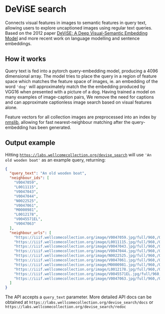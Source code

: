 # DeViSE search

Connects visual features in images to semantic features in query text, allowing users to explore uncaptioned images using regular text queries. Based on the 2012 paper [DeViSE: A Deep Visual-Semantic Embedding Model](https://papers.nips.cc/paper/5204-devise-a-deep-visual-semantic-embedding-model.pdf) and more recent work on language modelling and sentence embeddings.

## How it works

Query text is fed into a pytorch query-embedding model, producing a 4096 dimensional array. The model tries to place the query in a region of feature space which matches the feature space of images, ie. an embedding of the word `'dog'` will approximately match the the embedding produced by VGG16 when presented with a picture of a dog. Having trained a model on many examples of image-caption pairs, We remove the need for captions and can approximate captionless image search based on visual features alone.

Feature vectors for all collection images are preprocessed into an index by [nmslib](https://github.com/nmslib/nmslib), allowing for fast nearest-neighbour matching after the query-embedding has been generated.

## Output example

Hitting [`https://labs.wellcomecollection.org/devise_search`](https://labs.wellcomecollection.org/devise_search) will use `'An old wooden boat'` as an example query, returning:

```json
{
  "query_text": "An old wooden boat",
  "neighbour_ids": [
    "V0047059",
    "L0011115",
    "V0047043",
    "V0047044",
    "N0022525",
    "V0047061",
    "M0000981",
    "L0012178",
    "V0045571EL",
    "V0047063"
  ],
  "neighbour_urls": [
    "https://iiif.wellcomecollection.org/image/V0047059.jpg/full/960,/0/default.jpg",
    "https://iiif.wellcomecollection.org/image/L0011115.jpg/full/960,/0/default.jpg",
    "https://iiif.wellcomecollection.org/image/V0047043.jpg/full/960,/0/default.jpg",
    "https://iiif.wellcomecollection.org/image/V0047044.jpg/full/960,/0/default.jpg",
    "https://iiif.wellcomecollection.org/image/N0022525.jpg/full/960,/0/default.jpg",
    "https://iiif.wellcomecollection.org/image/V0047061.jpg/full/960,/0/default.jpg",
    "https://iiif.wellcomecollection.org/image/M0000981.jpg/full/960,/0/default.jpg",
    "https://iiif.wellcomecollection.org/image/L0012178.jpg/full/960,/0/default.jpg",
    "https://iiif.wellcomecollection.org/image/V0045571EL.jpg/full/960,/0/default.jpg",
    "https://iiif.wellcomecollection.org/image/V0047063.jpg/full/960,/0/default.jpg"
  ]
}
```

The API accepts a `query_text` parameter. More detailed API docs can be obtained at `https://labs.wellcomecollection.org/devise_search/docs` or `https://labs.wellcomecollection.org/devise_search/redoc`

